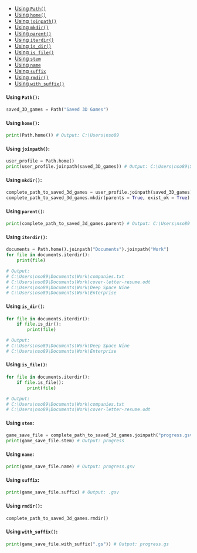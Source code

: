 - [Using `Path()`](#using-path)
- [Using `home()`](#using-home())
- [Using `joinpath()`](#using-joinpath())
- [Using `mkdir()`](#using-mkdir())
- [Using `parent()`](#using-parent())
- [Using `iterdir()`](#using-iterdir())
- [Using `is_dir()`](#using-is_dir())
- [Using `is_file()`](#using-is_file())
- [Using `stem`](#using-stem)
- [Using `name`](#using-name)
- [Using `suffix`](#using-suffix)
- [Using `rmdir()`](#using-rmdir())
- [Using `with_suffix()`](#using-with_suffix())
#### <a name="using-path"></a> Using `Path()`:
```python
saved_3D_games = Path("Saved 3D Games")
```
#### <a name="using-home()"></a> Using `home()`:
```python
print(Path.home()) # Output: C:\Users\nso89
```
#### <a name="using-joinpath()"></a> Using `joinpath()`:
```python
user_profile = Path.home()
print(user_profile.joinpath(saved_3D_games)) # Output: C:\Users\nso89\Saved 3D Games
```
#### <a name="using-mkdir()"></a> Using `mkdir()`:
```python
complete_path_to_saved_3d_games = user_profile.joinpath(saved_3D_games)
complete_path_to_saved_3d_games.mkdir(parents = True, exist_ok = True)
```
#### <a name="using-parent()"></a> Using `parent()`:
```python
print(complete_path_to_saved_3d_games.parent) # Output: C:\Users\nso89
```
#### <a name="using-iterdir()"></a> Using `iterdir()`:
```python
documents = Path.home().joinpath("Documents").joinpath("Work")
for file in documents.iterdir():
    print(file)

# Output:
# C:\Users\nso89\Documents\Work\companies.txt
# C:\Users\nso89\Documents\Work\cover-letter-resume.odt
# C:\Users\nso89\Documents\Work\Deep Space Nine
# C:\Users\nso89\Documents\Work\Enterprise 
```
#### <a name="using-is_dir()"></a> Using `is_dir()`:
```python
for file in documents.iterdir():
    if file.is_dir():
        print(file)

# Output:
# C:\Users\nso89\Documents\Work\Deep Space Nine
# C:\Users\nso89\Documents\Work\Enterprise
```
#### <a name="using-is_file()"></a> Using `is_file()`:
```python
for file in documents.iterdir():
    if file.is_file():
        print(file)

# Output:
# C:\Users\nso89\Documents\Work\companies.txt
# C:\Users\nso89\Documents\Work\cover-letter-resume.odt
```
#### <a name="using-stem"></a> Using `stem`:
```python
game_save_file = complete_path_to_saved_3d_games.joinpath("progress.gsv")
print(game_save_file.stem) # Output: progress
```
#### <a name="using-name"></a> Using `name`:
```python
print(game_save_file.name) # Output: progress.gsv
```
#### <a name="using-suffix"></a> Using `suffix`:
```python
print(game_save_file.suffix) # Output: .gsv
```
#### <a name="using-rmdir()"></a> Using `rmdir()`:
```python
complete_path_to_saved_3d_games.rmdir()
```
#### <a name="using-with_suffix()"></a> Using `with_suffix()`:
```python
print(game_save_file.with_suffix(".gs")) # Output: progress.gs
```
